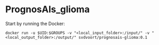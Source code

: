 # PrognosAIs_glioma

Start by running the Docker:

`docker run -u $UID:$GROUPS -v "<local_input_folder>:/input/" -v "<local_output_folder>:/output/" svdvoort/prognosais-glioma:0.1`


